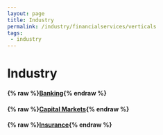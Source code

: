 ```yaml
---
layout: page
title: Industry
permalink: /industry/financialservices/verticals
tags:
 - industry
---
```


# Industry

<!-- Not implemented -->
<!-- #### {% raw %}[Financial Services](financial-services){% endraw %} -->

#### {% raw %}[Banking](banking){% endraw %}
#### {% raw %}[Capital Markets](capital-markets){% endraw %}
#### {% raw %}[Insurance](insurance){% endraw %}
